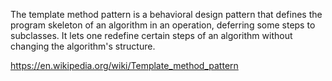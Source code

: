 The template method pattern is a behavioral design pattern that defines the program skeleton of an algorithm in an operation,
deferring some steps to subclasses.
It lets one redefine certain steps of an algorithm without changing the algorithm's structure.

https://en.wikipedia.org/wiki/Template_method_pattern
